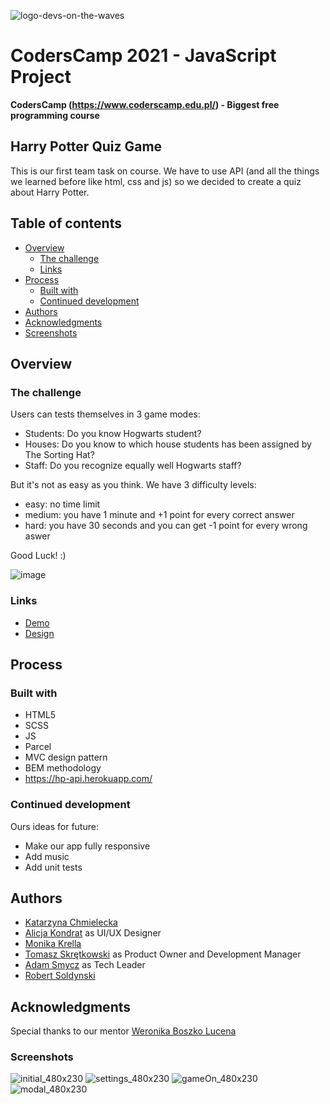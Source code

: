 ![logo-devs-on-the-waves](https://user-images.githubusercontent.com/19845958/148253540-f0634b50-c66f-43d1-af6c-70890e74ef64.png)


# CodersCamp 2021 - JavaScript Project
**CodersCamp (https://www.coderscamp.edu.pl/) - Biggest free programming course** 

## Harry Potter Quiz Game

This is our first team task on course. We have to use API (and all the things we learned before like html, css and js) so we decided to create a quiz about Harry Potter.

## Table of contents

- [Overview](#overview)
  - [The challenge](#the-challenge)
  - [Links](#links)
- [Process](#process)
  - [Built with](#built-with)
  - [Continued development](#continued-development)
- [Authors](#authors)
- [Acknowledgments](#acknowledgments)
-  [Screenshots](#screenshots)

## Overview

### The challenge

Users can tests themselves in 3 game modes:

- Students: Do you know Hogwarts student?
- Houses: Do you know to which house students has been assigned by The Sorting Hat? 
- Staff: Do you recognize equally well Hogwarts staff?

But it's not as easy as you think. We have 3 difficulty levels:
- easy: no time limit
- medium: you have 1 minute and +1 point for every correct answer
- hard: you have 30 seconds and you can get -1 point for every wrong aswer

Good Luck! :)

![image](https://user-images.githubusercontent.com/56206231/148139078-8ccd6a97-2e73-4074-ba44-821755e5268b.png)

### Links

- [Demo](https://cc2021-wbl.github.io/Project-I/)
- [Design](https://www.figma.com/file/jIk4BGOH44RNJuDvsiGx71/CodersCamp2021.Project.JavaScript.HarryPotterQuiz2021?node-id=256%3A116)

## Process

### Built with

- HTML5
- SCSS
- JS
- Parcel
- MVC design pattern
- BEM methodology
- https://hp-api.herokuapp.com/

### Continued development

Ours ideas for future:
- Make our app fully responsive
- Add music
- Add unit tests

## Authors

 - [Katarzyna Chmielecka](https://github.com/KatarzynaChmielecka)
 - [Alicja Kondrat](https://github.com/pierwszazlewej) as UI/UX Designer
 - [Monika Krella](https://github.com/MonikaKrella)
 - [Tomasz Skrętkowski](https://github.com/n0macx) as Product Owner and Development Manager
 - [Adam Smycz](https://github.com/Smyku6) as Tech Leader
 - [Robert Soldynski](https://github.com/RobertS-ki) 

## Acknowledgments

Special thanks to our mentor [Weronika Boszko Lucena](https://github.com/vieraboschkova)

### Screenshots

![initial_480x230](https://user-images.githubusercontent.com/56206231/148212376-cebc2c4f-2887-40b8-9545-076fa44013fb.png)
![settings_480x230](https://user-images.githubusercontent.com/56206231/148212558-23b2292a-a5ed-4d03-9ec7-abbac0f5001d.png)
![gameOn_480x230](https://user-images.githubusercontent.com/56206231/148212414-1c817403-25bc-4f8d-8203-381402c60458.png)
![modal_480x230](https://user-images.githubusercontent.com/56206231/148212477-2013c016-f066-4f45-8093-0fd8b6563f48.png)




